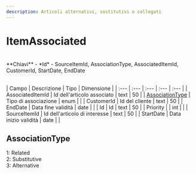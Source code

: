 ```yaml
---
description: Articoli alternativi, sostitutivi o collegati
---
```

# ItemAssociated

<br>
**Chiavi**
- *Id*
- SourceItemId, AssociationType, AssociatedItemId, CustomerId, StartDate, EndDate
<br><br>

| Campo | Descrizione | Tipo | Dimensione | 
| :--- | :--- | :--- | :--- | :--- |
| AssociatedItemId | Id dell'articolo associato | text | 50 |
| [AssociationType](#associationtype) | Tipo di associazione | enum |  |
| CustomerId | Id del cliente | text | 50 |
| EndDate | Data fine validità | date |  |
| Id | Id | text | 50 |
| Priority |  | int |  |
| SourceItemId | Id dell'articolo di interesse | text | 50 |
| StartDate | Data inizio validità | date |  |

AssociationType
---
1: Related<br>2: Substitutive<br>3: Alternative


